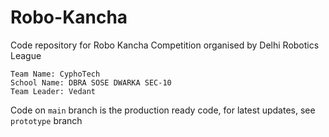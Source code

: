# Robo-Kancha

Code repository for Robo Kancha Competition organised by Delhi Robotics League

``Team Name: CyphoTech``<br/>
``School Name: DBRA SOSE DWARKA SEC-10``<br/>
``Team Leader: Vedant``

Code on `main` branch is the production ready code, for latest updates, see `prototype` branch

